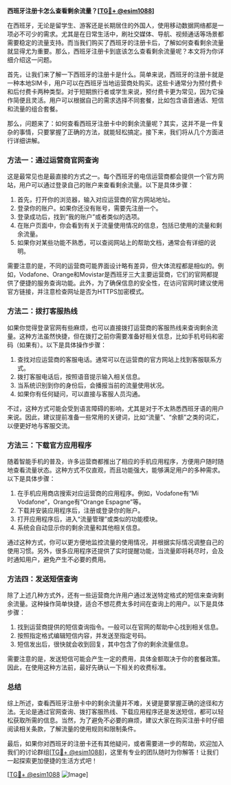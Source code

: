 **西班牙注册卡怎么查看剩余流量？[[TG💪+ @esim1088](https://t.me/s/esim1088)]**

在西班牙，无论是留学生、游客还是长期居住的外国人，使用移动数据网络都是一项必不可少的需求。尤其是在日常生活中，刷社交媒体、导航、视频通话等场景都需要稳定的流量支持。而当我们购买了西班牙的注册卡后，了解如何查看剩余流量就显得尤为重要。那么，西班牙注册卡到底该怎么查看剩余流量呢？本文将为你详细介绍这一问题。

首先，让我们来了解一下西班牙的注册卡是什么。简单来说，西班牙的注册卡就是一种本地SIM卡，用户可以在西班牙当地运营商处购买。这些卡通常分为预付费卡和后付费卡两种类型。对于短期旅行者或学生来说，预付费卡更为常见，因为它操作简便且灵活。用户可以根据自己的需求选择不同套餐，比如包含语音通话、短信和流量的组合套餐。

那么，问题来了：如何查看西班牙注册卡中的剩余流量呢？其实，这并不是一件复杂的事情，只要掌握了正确的方法，就能轻松搞定。接下来，我们将从几个方面进行详细讲解。

### **方法一：通过运营商官网查询**
这是最常见也是最直接的方式之一。每个西班牙的电信运营商都会提供一个官方网站，用户可以通过登录自己的账户来查看剩余流量。以下是具体步骤：

1. 首先，打开你的浏览器，输入对应运营商的官方网站地址。
2. 登录你的账户。如果你还没有账号，需要先注册一个。
3. 登录成功后，找到“我的账户”或者类似的选项。
4. 在账户页面中，你会看到有关于流量使用情况的信息，包括已使用的流量和剩余流量。
5. 如果你对某些功能不熟悉，可以查阅网站上的帮助文档，通常会有详细的说明。

需要注意的是，不同的运营商可能界面设计略有差异，但大体流程都是相似的。例如，Vodafone、Orange和Movistar是西班牙三大主要运营商，它们的官网都提供了便捷的服务查询功能。此外，为了确保信息的安全性，在访问官网时建议使用官方链接，并注意检查网址是否为HTTPS加密模式。

### **方法二：拨打客服热线**
如果你觉得登录官网有些麻烦，也可以直接拨打运营商的客服热线来查询剩余流量。这种方法虽然快捷，但在拨打之前你需要准备好相关信息，比如手机号码和密码（如果有）。以下是具体操作步骤：

1. 查找对应运营商的客服电话。通常可以在运营商的官方网站上找到客服联系方式。
2. 拨打客服电话后，按照语音提示输入相关信息。
3. 当系统识别到你的身份后，会播报当前的流量使用状况。
4. 如果你有任何疑问，可以直接与客服人员沟通。

不过，这种方式可能会受到语言障碍的影响，尤其是对于不太熟悉西班牙语的用户来说。因此，建议提前准备一些常用的关键词，比如“流量”、“余额”之类的词汇，以便更好地与客服交流。

### **方法三：下载官方应用程序**
随着智能手机的普及，许多运营商都推出了相应的手机应用程序，方便用户随时随地查看流量状态。这种方式不仅直观，而且功能强大，能够满足用户的多种需求。以下是具体步骤：

1. 在手机应用商店搜索对应运营商的应用程序。例如，Vodafone有“Mi Vodafone”，Orange有“Orange Espagne”等。
2. 下载并安装应用程序后，注册或登录你的账户。
3. 打开应用程序后，进入“流量管理”或类似的功能模块。
4. 系统会自动显示你的剩余流量和其他相关信息。

通过这种方式，你可以更方便地监控流量的使用情况，并根据实际情况调整自己的使用习惯。另外，很多应用程序还提供了实时提醒功能，当流量即将耗尽时，会及时通知用户，避免产生不必要的费用。

### **方法四：发送短信查询**
除了上述几种方式外，还有一些运营商允许用户通过发送特定格式的短信来查询剩余流量。这种操作简单快捷，适合不想花费太多时间在查询上的用户。以下是具体步骤：

1. 找到运营商提供的短信查询指令。一般可以在官网的帮助中心找到相关信息。
2. 按照指定格式编辑短信内容，并发送至指定号码。
3. 短信发出后，很快就会收到回复，其中包含了你的剩余流量信息。

需要注意的是，发送短信可能会产生一定的费用，具体金额取决于你的套餐政策。因此，在使用这种方法前，最好先确认一下相关的收费标准。

### **总结**
综上所述，查看西班牙注册卡中的剩余流量并不难，关键是要掌握正确的途径和方法。无论是通过官网查询、拨打客服热线、下载应用程序还是发送短信，都可以轻松获取所需的信息。当然，为了避免不必要的麻烦，建议大家在购买注册卡时仔细阅读相关条款，了解流量的使用规则和限制条件。

最后，如果你对西班牙的注册卡还有其他疑问，或者需要进一步的帮助，欢迎加入我们的讨论群组[[TG💪+ @esim1088](https://t.me/s/esim1088)]，这里有专业的团队随时为你解答！让我们一起探索更加便捷的生活方式吧！

[[TG💪+ @esim1088](https://t.me/s/esim1088) ![Image](https://i.postimg.cc/4NQfJmqS/Snipaste-2025-05-13-00-14-12.png)]